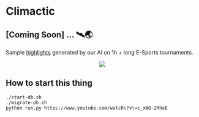 # Climactic

## [Coming Soon] ... 🛰🌏

Sample [highlights](https://www.youtube.com/watch?v=gWqiqfGBLKc&feature=youtu.be&fbclid=IwAR3F82wbDMzWd9uUpctyKKEJGCDUViWLXEST4mF6dngfYeW0tZWLxq3f_C4) generated by our AI on 1h + long E-Sports tournaments.

<p align="center">
  <img src="datastore/images/poster.png">
</p>

## How to start this thing

```
./start-db.sh
./migrate-db.sh
python run.py https://www.youtube.com/watch\?v\=s_xWQ-2RheE
```
